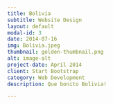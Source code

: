 ```yaml
---
title: Bolivia
subtitle: Website Design
layout: default
modal-id: 3
date: 2014-07-16
img: Bolivia.jpeg
thumbnail: golden-thumbnail.png
alt: image-alt
project-date: April 2014
client: Start Bootstrap
category: Web Development
description: Que bonito Bolivia!

---
```


